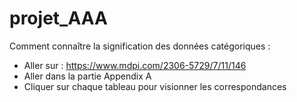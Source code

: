 # projet_AAA

Comment connaître la signification des données catégoriques : 
- Aller sur : https://www.mdpi.com/2306-5729/7/11/146
- Aller dans la partie Appendix A
- Cliquer sur chaque tableau pour visionner les correspondances
